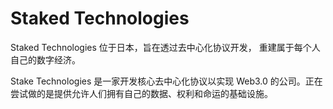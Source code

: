 # 

# Staked Technologies

Staked Technologies 位于日本，旨在透过去中心化协议开发， 重建属于每个人自己的数字经济。

Stake Technologies 是一家开发核心去中心化协议以实现 Web3.0 的公司。正在尝试做的是提供允许人们拥有自己的数据、权利和命运的基础设施。

